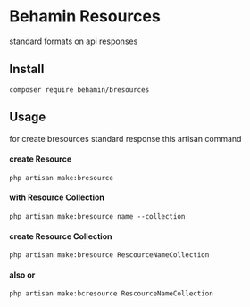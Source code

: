 # Behamin Resources

standard formats on api responses

## Install
```
composer require behamin/bresources
```   

## Usage
 for create bresources standard response this artisan command
 
#### create Resource
 ```
php artisan make:bresource
```

#### with Resource Collection
```
php artisan make:bresource name --collection
```

#### create Resource Collection
 ```
php artisan make:bresource RescourceNameCollection
```
#### also or
```
php artisan make:bcresource RescourceNameCollection
```